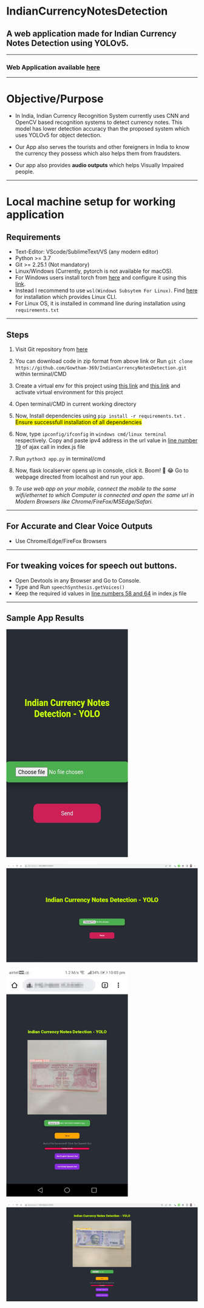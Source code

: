 # IndianCurrencyNotesDetection

## A web application made for Indian Currency Notes Detection using YOLOv5.
---
### Web Application available [here](https://ugrdsa.pythonanywhere.com/)
---

# Objective/Purpose
- In India, Indian Currency Recognition System currently uses CNN and OpenCV based recognition systems to detect currency notes. This model has lower detection accuracy than the proposed system which uses YOLOv5 for object detection.

- Our App also serves the tourists and other foreigners in India to know the currency they possess which also helps them from fraudsters.

- Our app also provides **audio outputs** which helps Visually Impaired people.
---

# Local machine setup for working application

## Requirements

- Text-Editor: VScode/SublimeText/VS (any modern editor)
- Python >= 3.7
- Git >= 2.25.1 (Not mandatory)
- Linux/Windows (Currently, pytorch is not available for macOS).
- For Windows users install torch from [here](https://pytorch.org/) and 
configure it using this [link](https://www.geeksforgeeks.org/install-pytorch-on-windows/).
- Instead I recommend to use `wsl(Windows Subsytem For Linux)`. Find [here](https://docs.microsoft.com/en-us/windows/wsl/install) for installation which provides Linux CLI.
- For Linux OS, it is installed in command line during installation using `requirements.txt`
---
## Steps

1. Visit Git repository from [here](https://github.com/Gowtham-369/IndianCurrencyNotesDetection) 
2. You can download code in zip format from above link or
Run `git clone https://github.com/Gowtham-369/IndianCurrencyNotesDetection.git` 
within terminal/CMD
3. Create a virtual env for this project
using [this link](https://docs.python.org/3/tutorial/venv.html) and [this link](https://docs.python.org/3/library/venv.html) and activate virtual environment for this project
4. Open terminal/CMD in current working directory
5. Now, Install dependencies using `pip install -r requirements.txt` .
<mark>Ensure successfull installation of all dependencies</mark>

6. Now, type `ipconfig/ifconfig` in `windows cmd/linux terminal` respectively. Copy and paste ipv4 address in the url value in [line number 19](./static/index.js) of ajax call in index.js file
 
7. Run `python3 app.py` in terminal/cmd
8. Now, flask localserver opens up in console, click it.
Boom! :star2: :joy: Go to webpage directed from localhost and run your app.

9. *To use web app on your mobile, connect the mobile to the same wifi/ethernet to which Computer is connected and open the same url in Modern Browsers like Chrome/FireFox/MSEdge/Safari.*

---
## For Accurate and Clear Voice Outputs
- Use Chrome/Edge/FireFox Browsers
---
## For tweaking voices for speech out buttons.
- Open Devtools in any Browser and Go to Console.
- Type and Run `speechSynthesis.getVoices()`
- Keep the required id values in [line numbers 58 and 64](./static/index.js) in index.js file
---

## Sample App Results


<img src="./app_results/MobileView.jpg" alt="Mobile Phone View of App" display="block" width="320" height="600"
/>

<img src="./app_results/DesktopView.png" alt="Desktop View of App" display="block"
/>

<img src="./app_results/Mobile20.jpg" alt="Detected 20 Rupees in Mobile Phone" display="block" width="320" height="600"
/>

![Detection in Desktop](./app_results/Desktop100.png "Detected 100 Rupees in Desktop")









